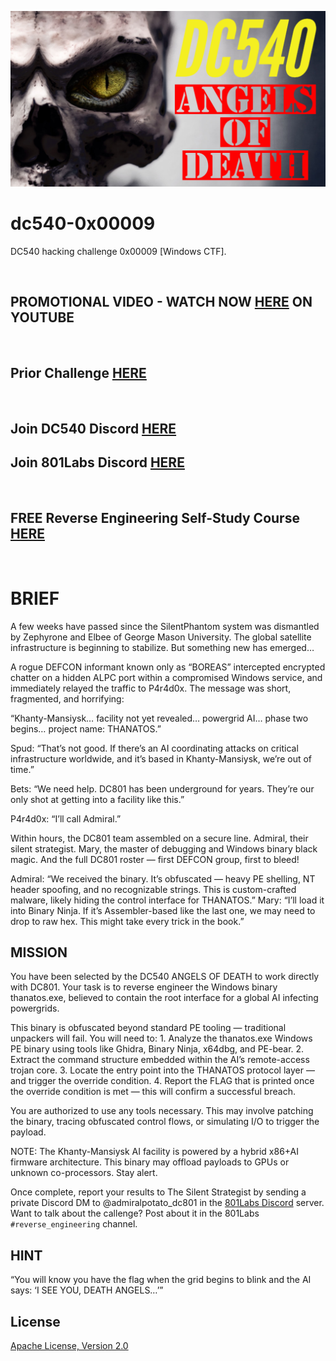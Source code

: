 ![image](https://github.com/mytechnotalent/dc540-0x00007/blob/main/DC540%20Angels%20Of%20Death.png?raw=true)

# dc540-0x00009
DC540 hacking challenge 0x00009 [Windows CTF].

<br>

## PROMOTIONAL VIDEO - WATCH NOW [HERE](https://youtu.be/YJAa4o7WXkE) ON YOUTUBE

<br>

## Prior Challenge [HERE](https://github.com/mytechnotalent/dc540-0x00008)

<br>

## Join DC540 Discord [HERE](https://discord.gg/TC9V9RCr5U)

## Join 801Labs Discord [HERE](https://discord.gg/uRSthurdPY)

<br>

## FREE Reverse Engineering Self-Study Course [HERE](https://github.com/mytechnotalent/Reverse-Engineering-Tutorial)

<br>

# BRIEF

A few weeks have passed since the SilentPhantom system was dismantled by Zephyrone and Elbee of George Mason University. The global satellite infrastructure is beginning to stabilize. But something new has emerged…

A rogue DEFCON informant known only as “BOREAS” intercepted encrypted chatter on a hidden ALPC port within a compromised Windows service, and immediately relayed the traffic to P4r4d0x. The message was short, fragmented, and horrifying:

“Khanty-Mansiysk… facility not yet revealed… powergrid AI… phase two begins… project name: THANATOS.”

Spud: “That’s not good. If there’s an AI coordinating attacks on critical infrastructure worldwide, and it’s based in Khanty-Mansiysk, we’re out of time.”

Bets: “We need help. DC801 has been underground for years. They’re our only shot at getting into a facility like this.”

P4r4d0x: “I’ll call Admiral.”

Within hours, the DC801 team assembled on a secure line. Admiral, their silent strategist. Mary, the master of debugging and Windows binary black magic. And the full DC801 roster — first DEFCON group, first to bleed!

Admiral: “We received the binary. It’s obfuscated — heavy PE shelling, NT header spoofing, and no recognizable strings. This is custom-crafted malware, likely hiding the control interface for THANATOS.”
Mary: “I’ll load it into Binary Ninja. If it’s Assembler-based like the last one, we may need to drop to raw hex. This might take every trick in the book.”

## MISSION

You have been selected by the DC540 ANGELS OF DEATH to work directly with DC801. Your task is to reverse engineer the Windows binary thanatos.exe, believed to contain the root interface for a global AI infecting powergrids.

This binary is obfuscated beyond standard PE tooling — traditional unpackers will fail. You will need to:
	1.	Analyze the thanatos.exe Windows PE binary using tools like Ghidra, Binary Ninja, x64dbg, and PE-bear.
	2.	Extract the command structure embedded within the AI’s remote-access trojan core.
	3.	Locate the entry point into the THANATOS protocol layer — and trigger the override condition.
	4.	Report the FLAG that is printed once the override condition is met — this will confirm a successful breach.

You are authorized to use any tools necessary. This may involve patching the binary, tracing obfuscated control flows, or simulating I/O to trigger the payload.

NOTE: The Khanty-Mansiysk AI facility is powered by a hybrid x86+AI firmware architecture. This binary may offload payloads to GPUs or unknown co-processors. Stay alert.

Once complete, report your results to The Silent Strategist by sending a private Discord DM to @admiralpotato_dc801 in the [801Labs Discord](https://discord.gg/uRSthurdPY) server. Want to talk about the callenge? Post about it in the 801Labs `#reverse_engineering` channel.

## HINT

“You will know you have the flag when the grid begins to blink and the AI says: ‘I SEE YOU, DEATH ANGELS…’”

## License
[Apache License, Version 2.0](https://www.apache.org/licenses/LICENSE-2.0)
